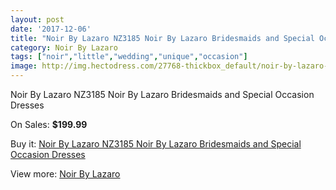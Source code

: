 ```yaml
---
layout: post
date: '2017-12-06'
title: "Noir By Lazaro NZ3185 Noir By Lazaro Bridesmaids and Special Occasion Dresses"
category: Noir By Lazaro
tags: ["noir","little","wedding","unique","occasion"]
image: http://img.hectodress.com/27768-thickbox_default/noir-by-lazaro-nz3185-noir-by-lazaro-bridesmaids-and-special-occasion-dresses.jpg
---
```

Noir By Lazaro NZ3185 Noir By Lazaro Bridesmaids and Special Occasion Dresses

On Sales: **$199.99**
<a href="https://www.hectodress.com/noir-by-lazaro/12944-noir-by-lazaro-nz3185-noir-by-lazaro-bridesmaids-and-special-occasion-dresses.html"><amp-img layout="responsive" width="600" height="600" src="//img.hectodress.com/27768-thickbox_default/noir-by-lazaro-nz3185-noir-by-lazaro-bridesmaids-and-special-occasion-dresses.jpg" alt="Noir By Lazaro NZ3185 Noir By Lazaro Bridesmaids and Special Occasion Dresses 0" /></a>
<a href="https://www.hectodress.com/noir-by-lazaro/12944-noir-by-lazaro-nz3185-noir-by-lazaro-bridesmaids-and-special-occasion-dresses.html"><amp-img layout="responsive" width="600" height="600" src="//img.hectodress.com/27771-thickbox_default/noir-by-lazaro-nz3185-noir-by-lazaro-bridesmaids-and-special-occasion-dresses.jpg" alt="Noir By Lazaro NZ3185 Noir By Lazaro Bridesmaids and Special Occasion Dresses 1" /></a>
<a href="https://www.hectodress.com/noir-by-lazaro/12944-noir-by-lazaro-nz3185-noir-by-lazaro-bridesmaids-and-special-occasion-dresses.html"><amp-img layout="responsive" width="600" height="600" src="//img.hectodress.com/27770-thickbox_default/noir-by-lazaro-nz3185-noir-by-lazaro-bridesmaids-and-special-occasion-dresses.jpg" alt="Noir By Lazaro NZ3185 Noir By Lazaro Bridesmaids and Special Occasion Dresses 2" /></a>
<a href="https://www.hectodress.com/noir-by-lazaro/12944-noir-by-lazaro-nz3185-noir-by-lazaro-bridesmaids-and-special-occasion-dresses.html"><amp-img layout="responsive" width="600" height="600" src="//img.hectodress.com/27769-thickbox_default/noir-by-lazaro-nz3185-noir-by-lazaro-bridesmaids-and-special-occasion-dresses.jpg" alt="Noir By Lazaro NZ3185 Noir By Lazaro Bridesmaids and Special Occasion Dresses 3" /></a>

Buy it: [Noir By Lazaro NZ3185 Noir By Lazaro Bridesmaids and Special Occasion Dresses](https://www.hectodress.com/noir-by-lazaro/12944-noir-by-lazaro-nz3185-noir-by-lazaro-bridesmaids-and-special-occasion-dresses.html "Noir By Lazaro NZ3185 Noir By Lazaro Bridesmaids and Special Occasion Dresses")

View more: [Noir By Lazaro](https://www.hectodress.com/199-noir-by-lazaro "Noir By Lazaro")